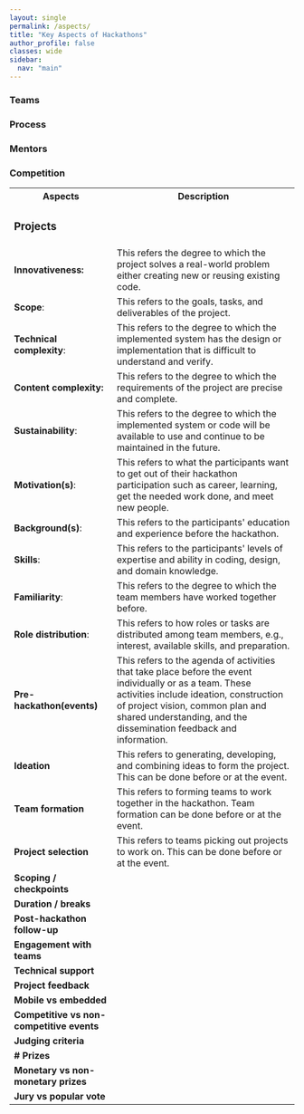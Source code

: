 ```yaml
---
layout: single
permalink: /aspects/
title: "Key Aspects of Hackathons"
author_profile: false
classes: wide
sidebar:
  nav: "main"
---
```

<table>
<tr>
  <th>Aspects</th>
  <th>Description</th>
</tr>

<tr>
  <td style="colspan:2;"><h3>Projects</h3></td>
</tr>
<tr>
  <td><strong>Innovativeness<strong>:</td>
  <td>This refers the degree to which the project solves a real-world problem either creating new or reusing existing code.</td>
</tr>

<tr>
  <td><strong>Scope</strong>:</td>
  <td>This refers to the goals, tasks, and deliverables of the project.</td>
</tr>

<tr>
  <td><strong>Technical complexity</strong>:</td>
  <td>This refers to the degree to which the implemented system has the design or implementation that is difficult to understand and verify.</td>
</tr>

<tr>
  <td><strong>Content complexity<strong>:</td>
  <td>This refers to the degree to which the requirements of the project are precise and complete.</td>
</tr>

<tr>
  <td><strong>Sustainability</strong>:</td>
  <td>This refers to the degree to which the implemented system or code will be available to use and continue to be maintained in the future.</td>
</tr>

<tr><h3>Teams</h3></tr>
<tr>
  <td><strong>Motivation(s)</strong>:</td>
  <td>This refers to what the participants want to get out of their hackathon participation such as career, learning, get the needed work done, and meet new people.</td>
</tr>

<tr>
  <td><strong>Background(s)</strong>:</td>
  <td>This refers to the participants' education and experience before the hackathon.</td>
</tr>

<tr>
  <td><strong>Skills</strong>:</td>
  <td>This refers to the participants' levels of expertise and ability in coding, design, and domain knowledge.</td>
</tr>

<tr>
  <td><strong>Familiarity</strong>:</td>
  <td>This refers to the degree to which the team members have worked together before.</td>
</tr>

<tr>
  <td><strong>Role distribution</strong>:</td>
  <td>This refers to how roles or tasks are distributed among team members, e.g., interest, available skills, and preparation.</td>
</tr>

<tr><h3>Process</h3></tr>
<tr>
  <td><strong>Pre-hackathon(events)</strong></td>
  <td>This refers to the agenda of activities that take place before the event individually or as a team. These activities include ideation, construction of project vision, common plan and shared understanding, and the dissemination feedback and information.</td>
</tr>

<tr>
  <td><strong>Ideation</strong></td>
  <td>This refers to generating, developing, and combining ideas to form the project. This can be done before or at the event.</td>
</tr>

<tr>
  <td><strong>Team formation</strong></td>
  <td>This refers to forming teams to work together in the hackathon. Team formation can be done before or at the event.</td>
</tr>

<tr>
  <td><strong>Project selection<strong></td>
  <td>This refers to teams picking out projects to work on. This can be done before or at the event.</td>
</tr>

<tr>
  <td><strong>Scoping / checkpoints</strong></td>
  <td></td>
</tr>

<tr>
  <td><strong>Duration / breaks</strong></td>
  <td></td>
</tr>

<tr>
  <td><strong>Post-hackathon follow-up</strong></td>
  <td></td>
</tr>

<tr><h3>Mentors</h3></tr>
<tr>
  <td><strong>Engagement with teams</strong></td>
  <td></td>
</tr>

<tr>
  <td><strong>Technical support</strong></td>
  <td></td>
</tr>

<tr>
  <td><strong>Project feedback</strong></td>
  <td></td>
</tr>

<tr>
  <td><strong>Mobile vs embedded</strong></td>
  <td></td>
</tr>

<tr><h3>Competition</h3></tr>
<tr>
  <td><strong>Competitive vs non-competitive events</strong></td>
  <td></td>
</tr>

<tr>
  <td><strong>Judging criteria</strong></td>
  <td></td>
</tr>

<tr>
  <td><strong># Prizes</strong></td>
  <td></td>
</tr>

<tr>
  <td><strong>Monetary vs non-monetary prizes</strong></td>
  <td></td>
</tr>

<tr>
  <td><strong>Jury vs popular vote</strong></td>
  <td></td>
</tr>

</table>
